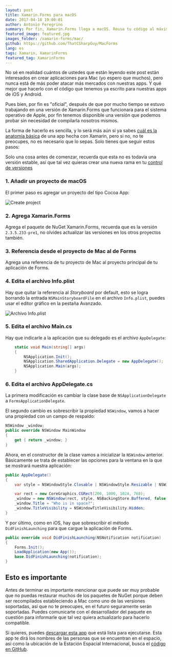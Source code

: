 ```yaml
---
layout: post
title: Xamarin.Forms para macOS
date: 2017-04-18 19:00:01
author: Antonio Feregrino
summary: Por fin, Xamarin.Forms llega a macOS. Reusa tu código al máximo y haz que tus apps lleguen a todo el mundo.
featured_image: featured.jpg
images_folder: /xamarin-forms/mac/
github: https://github.com/ThatCSharpGuy/MacForms
lang: es
tags: Xamarin, XamarinForms
featured_tag: XamarinForms
---
```


No sé en realidad cuántos de ustedes que están leyendo este post están interesados en crear aplicaciones para Mac (yo espero que muchos), pero nunca está de más poder atacar más mercados con nuestras apps. Y qué mejor que hacerlo con el código que tenemos ya escrito para nuestras apps de iOS y Android.  


Pues bien, por fin es "oficial", después de que por mucho tiempo se estuvo trabajando en una versión de  Xamarin.Forms que funcionara para el sistema operativo de Apple, por fin tenemos disponible una versión que podemos probar sin necesidad de compilarla nosotros mismos.  

La forma de hacerlo es sencilla, y lo será más aún si ya sabes <a href="http://thatcsharpguy.com/post/anatomia-app-xamarin-forms/" target="_blank">cuál es la anatomía básica</a> de una app hecha con Xamarin, pero si no, no te preocupes, no es necesario que lo sepas. Solo tienes que seguir estos pasos:

Solo una cosa antes de comenzar, recuerda que esta no es todavía una versión estable, así que tal vez quieras crear una nueva rama en tu <a href="http://thatcsharpguy.com/tv/control-versiones/" target="_blank">control de versiones</a>

### 1. Añadir un proyecto de macOS  

El primer paso es agregar un proyecto del tipo Cocoa App:  

<img src="https://thatcsharpguy.github.io/postimages/xamarin-forms/mac/createproject.jpg" title="Create project" />

### 2. Agrega Xamarin.Forms

Agrega el paquete de NuGet Xamarin.Forms, recuerda que es la versión `2.3.5.233-pre1`, no olvides actualizar las versiones en los otros proyectos también.   

### 3. Referencia desde el proyecto de Mac al de Forms

Agrega una referencia de tu proyecto de Mac al proyecto principal de tu aplicación de Forms.  

### 4. Edita el archivo Info.plist

Hay que quitar la referencia al *Storyboard* por default, esto se logra borrando la entrada `NSMainStoryboardFile` en el archivo `Info.plist`, puedes usar el editor gráfico en la pestaña Avanzado.  

<img src="https://thatcsharpguy.github.io/postimages/xamarin-forms/mac/infoplist.jpg" title="Archivo Info.plist" />

### 5. Edita el archivo Main.cs  

Hay que indicarle a la aplicación que su delegado es el archivo `AppDelegate`:  

```csharp  
	static void Main(string[] args)
	{
		NSApplication.Init();
		NSApplication.SharedApplication.Delegate = new AppDelegate();
		NSApplication.Main(args);
	}
```  

### 6. Edita el archivo AppDelegate.cs  

La primera modificación es cambiar la clase base de `NSApplicationDelegate` a `FormsApplicationDelegate`.   

El segundo cambio es sobrescribir la propiedad `NSWindow`, vamos a hacer una propiedad con un campo de respaldo:   

```csharp  
NSWindow _window;
public override NSWindow MainWindow
{
    get { return _window; }
}
```  

Ahora, en el constructor de la clase vamos a inicializar la `NSWindow` anterior. Básicamente se trata de establecer las opciones para la ventana en la que se mostrará nuestra aplicación: 

```csharp  
public AppDelegate()
{
    var style = NSWindowStyle.Closable | NSWindowStyle.Resizable | NSWindowStyle.Titled;

    var rect = new CoreGraphics.CGRect(200, 1000, 1024, 768);
    _window = new NSWindow(rect, style, NSBackingStore.Buffered, false);
    _window.Title = "Who is in space?";
    _window.TitleVisibility = NSWindowTitleVisibility.Hidden;
}
```  

Y por último, como en iOS, hay que sobrescribir el método `DidFinishLaunching` para que cargue la aplicación de Forms.

```csharp  
public override void DidFinishLaunching(NSNotification notification)
{
    Forms.Init();
    LoadApplication(new App());
    base.DidFinishLaunching(notification);
}
```  

## Esto es importante

Antes de terminar es importante mencionar que puede ser muy probable que no puedas restaurar muchos de los paquetes de NuGet porque deben ser recompilados estableciendo a Mac como uno de las versiones soportadas, así que no te preocupes, en el futuro seguramente serán soportadas. Puedes comunicarte con el desarrollador del paquete en cuestión para informarle que tal vez quiera actualizarlo para hacerlo compatible.  

Si quieres, puedes <a href="https://github.com/ThatCSharpGuy/MacForms" target="_blank">descargar esta app</a> que está lista para ejecutarse. Esta app te dirá los nombres de las personas que se encuentran en el espacio, así como la ubicación de la Estación Espacial Internacional, busca el <a href="https://github.com/ThatCSharpGuy/MacForms" target="_blank">código en GitHub</a>.  